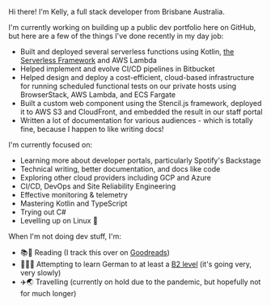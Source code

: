 <!--
**kaije/kaije** is a ✨ _special_ ✨ repository because its `README.md` (this file) appears on your GitHub profile.
-->

Hi there! I'm Kelly, a full stack developer from Brisbane Australia.

I'm currently working on building up a public dev portfolio here on GitHub, but here are a few of the things I've done recently in my day job:

- Built and deployed several serverless functions using Kotlin, [the Serverless Framework](https://www.serverless.com/) and AWS Lambda
- Helped implement and evolve CI/CD pipelines in Bitbucket
- Helped design and deploy a cost-efficient, cloud-based infrastructure for running scheduled functional tests on our private hosts using BrowserStack, AWS Lambda, and ECS Fargate
- Built a custom web component using the Stencil.js framework, deployed it to AWS S3 and CloudFront, and embedded the result in our staff portal
- Written a lot of documentation for various audiences - which is totally fine, because I happen to like writing docs!

I'm currently focused on:

- Learning more about developer portals, particularly Spotify's Backstage
- Technical writing, better documentation, and docs like code
- Exploring other cloud providers including GCP and Azure
- CI/CD, DevOps and Site Reliability Engineering
- Effective monitoring & telemetry
- Mastering Kotlin and TypeScript
- Trying out C#
- Levelling up on Linux 🐧

When I'm not doing dev stuff, I'm:

- 📚👀 Reading (I track this over on [Goodreads](https://www.goodreads.com/review/list/5689474?shelf=read))
- 💬:de: Attempting to learn German to at least a [B2 level](https://www.goethe.de/en/spr/kup/kon/stu.html) (it's going very, very slowly)
- ✈️🌏 Travelling (currently on hold due to the pandemic, but hopefully not for much longer)
